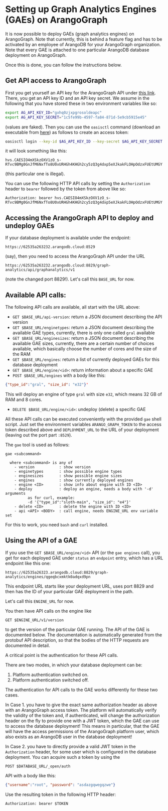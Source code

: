 # Setting up Graph Analytics Engines (GAEs) on ArangoGraph

It is now possible to deploy GAEs (graph analytics engines) on ArangoGraph.
Note that currently, this is behind a feature flag and has to be activated
by an employee of ArangoDB for your ArangoGraph organization. Note that every
GAE is attached to one particular ArangoDB database deployment on ArangoGraph.

Once this is done, you can follow the instructions below.

## Get API access to ArangoGraph

First you get yourself an API key for the ArangoGraph API under 
[this link](https://dashboard.arangodb.cloud/dashboard/user/api-keys).
There, you get an API key ID and an API key secret. We assume in the
following that you have stored these in two environment variables like so:

```bash
export AG_API_KEY_ID="gxhq0zjxpgrosoldeapc"
export AG_API_KEY_SECRET="1c5fe99b-4597-fa84-871d-5e9cb5915e45"
```

(values are faked). Then you can use the `oasisctl` command (download
an executable from [here](https://github.com/arangodb-managed/oasisctl/releases)) as follows to create an access token:

```bash
oasisctl login --key-id $AG_API_KEY_ID --key-secret $AG_API_KEY_SECRET
```

it will look something like this:

```
hvs.CAESIO4mXSkzOXV1zO_s-RTvc9BMg0GnJfM6NxfTo8U0xURHGh4KHGh2cy5zQ3g4dxp5eXJkakFLOHpOdzxFUEtUMGY
```

(this particular one is illegal).

You can use the following HTTP API calls by setting the `Authorization` header
to `bearer` followed by the token from above like so:

```
Authorization: bearer hvs.CAESIO4mXSkzOXV1zO_s-RTvc9BMg0GnJfM6NxfTo8U0xURHGh4KHGh2cy5zQ3g4dxp5eXJkakFLOHpOdzxFUEtUMGY
```

## Accessing the ArangoGraph API to deploy and undeploy GAEs

If your database deployment is available under the endpoint:

```
https://62535a263232.arangodb.cloud:8529
```

(say), then you need to access the ArangoGraph API under the URL

```
https://62535a263232.arangodb.cloud:8829/graph-analytics/api/graphanalytics/v1
```

(note the changed port 8829!). Let's call this `BASE_URL` for now.

## Available API calls:

The following API calls are available, all start with the URL above:

 - `GET $BASE_URL/api-version`: return a JSON document describing the API version
 - `GET $BASE_URL/enginetypes`: return a JSON document describing the available
   GAE types, currently, there is only one called `gral` available
 - `GET $BASE_URL/enginesizes`: return a JSON document describing the available
   GAE sizes, currently, there are a certain number of choices available,
   which basically choose the number of cores and the size of the RAM
 - `GET $BASE_URL/engines`: return a list of currently deployed GAEs for this
   database deployment
 - `GET $BASE_URL/engine/<id>`: return information about a specific GAE
 - `POST $BASE_URL/engines` with a body like this:

```json
{"type_id":"gral", "size_id": "e32"}'
```

   This will deploy an engine of type `gral` with size `e32`, which means
   32 GB of RAM and 8 cores.

 - `DELETE $BASE_URL/engine/<id>`: undeploy (delete) a specific GAE

All these API calls can be executed conveniently with the provided `gae`
shell script. Just set the environment variables `ARANGO_GRAPH_TOKEN` to
the access token described above and `DEPLOYMENT_URL` to the URL of your
deployment (leaving out the port part `:8529`).

The `gae` tool is used as follows:

```
gae <subcommand>

  where <subcommand> is any of
    - version           : show version
    - enginetypes       : show possible engine types
    - enginesizes       : show possible engine sizes
    - engines           : show currently deployed engines
    - engine <ID>       : show info about engine with ID <ID>
    - deploy            : deploy an engine, needs a body with '-d' arguments
          as for curl, example:
          -d '{"type_id":"sloth-main", "size_id": "e4"}'
    - delete <ID>       : delete the engine with ID <ID>
    - api <API> <BODY>  : call engine, needs ENGINE_URL env variable set
```

For this to work, you need `bash` and `curl` installed.

## Using the API of a GAE

If you use the `GET $BASE_URL/engine/<id>` API (or the `gae engines` call),
you get for each deployed GAE under `status` an `endpoint` entry, which
has a URL endpoint like this one:

```
https://62535a26323.arangodb.cloud:8829/graph-analytics/engines/qgeqbcxmktk0adqxd9pn
```

This endpoint URL starts like your deployment URL, uses port 8829 and then
has the ID of your particular GAE deployment in the path.

Let's call this `ENGINE_URL` for now.

You then have API calls on the engine like

```
GET $ENGINE_URL/v1/version
```

to get the version of the particular GAE running. The API of the GAE is
documented below. The documentation is automatically generated from the
protobuf API description, so that the bodies of the HTTP requests are
documented in detail.

A critical point is the authentication for these API calls.

There are two modes, in which your database deployment can be:

 1. Platform authentication switched on.
 2. Platform authentication switched off.

The authentication for API calls to the GAE works differently for these two
cases.

In Case 1. you have to give the exact same authorization header as
above with an ArangoGraph access token. The platform will automatically
verify the validity of the token and, if authenticated, will change
the authorization header on the fly to provide one with a JWT token,
which the GAE can use to access the database deployment! This means
in particular, that the GAE will have the access permissions of the
ArangoGraph platform user, which also exists as an ArangoDB user in the
database deployment!

In Case 2. you have to directly provide a valid JWT token in the
`Authorization` header, for some user which is configured in the
database deployment. You can acquire such a token by using the

```
POST $DATABASE_URL/_open/auth
```

API with a body like this:

```json
{"username":"root", "password": "asdazgqwegqzwe"}
```

Use the resulting token in the following HTTP header:

```
Authorization: bearer $TOKEN
```

